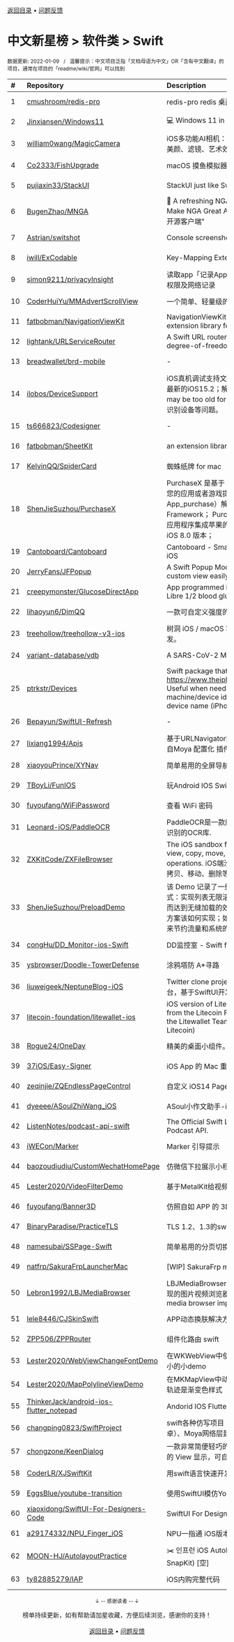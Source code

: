 <a href="https://gitee.com/GrowingGit/GitHub-Chinese-Top-Charts#github中文排行榜">返回目录</a> • <a href="/content/docs/feedback.md">问题反馈</a>

# 中文新星榜 > 软件类 > Swift
<sub>数据更新: 2022-01-09&nbsp;&nbsp;&nbsp;/&nbsp;&nbsp;&nbsp;温馨提示：中文项目泛指「文档母语为中文」OR「含有中文翻译」的项目，通常在项目的「readme/wiki/官网」可以找到</sub>

|#|Repository|Description|Stars|Updated|Created|
|:-|:-|:-|:-|:-|:-|
|1|[cmushroom/redis-pro](https://gitee.com/cmushroom/redis-pro)|redis-pro redis 桌面管理工具|409|2022-01-06|2021-01-19|
|2|[Jinxiansen/Windows11](https://gitee.com/Jinxiansen/Windows11)| 💻 Windows 11 in SwiftUI.|114|2021-10-13|2021-08-31|
|3|[william0wang/MagicCamera](https://gitee.com/william0wang/MagicCamera)|iOS多功能AI相机：人像卡通化、变老变年轻、美颜、滤镜、艺术效果等|93|2021-11-08|2021-10-29|
|4|[Co2333/FishUpgrade](https://gitee.com/Co2333/FishUpgrade)|macOS 摸鱼模拟器|85|2021-12-19|2021-12-16|
|5|[pujiaxin33/StackUI](https://gitee.com/pujiaxin33/StackUI)|StackUI just like SwiftUI|69|2021-12-28|2021-10-14|
|6|[BugenZhao/MNGA](https://gitee.com/BugenZhao/MNGA)|💬 A refreshing NGA Forum App in SwiftUI. Make NGA Great Again! aka "NGA 论坛 iOS 开源客户端"|62|2022-01-03|2021-06-27|
|7|[Astrian/switshot](https://gitee.com/Astrian/switshot)|Console screenshot transfer|53|2021-12-23|2021-09-10|
|8|[iwill/ExCodable](https://gitee.com/iwill/ExCodable)|Key-Mapping Extensions for Swift Codable|45|2021-12-09|2021-02-08|
|9|[simon9211/privacyInsight](https://gitee.com/simon9211/privacyInsight)|读取app「记录App活动」文件，展示app访问权限及网络记录|44|2021-10-28|2021-10-18|
|10|[CoderHuiYu/MMAdvertScrollView](https://gitee.com/CoderHuiYu/MMAdvertScrollView)|一个简单、轻量级的swift版公告轮播框架|42|2021-09-15|2021-01-26|
|11|[fatbobman/NavigationViewKit](https://gitee.com/fatbobman/NavigationViewKit)|NavigationViewKit is a NavigationView extension library for SwiftUI.|39|2021-12-16|2021-08-31|
|12|[lightank/URLServiceRouter](https://gitee.com/lightank/URLServiceRouter)|A Swift URL router implemented by a high-degree-of-freedom nodeTree and  RPC|35|2021-12-09|2021-01-19|
|13|[breadwallet/brd-mobile](https://gitee.com/breadwallet/brd-mobile)|-|33|2021-11-07|2021-06-28|
|14|[ilobos/DeviceSupport](https://gitee.com/ilobos/DeviceSupport)|iOS真机调试支持文件，支持iOS9-15，已支持最新的iOS15.2；解决【Your Xcode version may be too old for your iOS version.】、无法识别设备等问题。|33|2021-11-11|2021-02-01|
|15|[ts666823/Codesigner](https://gitee.com/ts666823/Codesigner)|-|30|2021-12-11|2021-10-29|
|16|[fatbobman/SheetKit](https://gitee.com/fatbobman/SheetKit)|an extension library for SwiftUI sheets. |28|2021-09-17|2021-09-16|
|17|[KelvinQQ/SpiderCard](https://gitee.com/KelvinQQ/SpiderCard)|蜘蛛纸牌 for mac|24|2021-08-23|2021-07-28|
|18|[ShenJieSuzhou/PurchaseX](https://gitee.com/ShenJieSuzhou/PurchaseX)|PurchaseX 是基于 Swift 语言开发，专门用于给您的应用或者游戏提供应用内购买（In-App_purchase）解决方案的轻量级 Framework；  PurchaseX 能让开发者轻松的为应用程序集成苹果的应用内购买，目前最低支持 iOS 8.0 版本；|24|2021-10-28|2021-07-20|
|19|[Cantoboard/Cantoboard](https://gitee.com/Cantoboard/Cantoboard)|Cantoboard - Smart Cantonese Keyboard on iOS |24|2022-01-07|2021-03-19|
|20|[JerryFans/JFPopup](https://gitee.com/JerryFans/JFPopup)|A Swift Popup Module help you popup your custom view easily|21|2021-10-22|2021-10-11|
|21|[creepymonster/GlucoseDirectApp](https://gitee.com/creepymonster/GlucoseDirectApp)|App programmed in Swift/SwiftUI for using Libre 1/2 blood glucose sensors.|21|2022-01-08|2021-07-18|
|22|[lihaoyun6/DimQQ](https://gitee.com/lihaoyun6/DimQQ)|一款可自定义强度的QQ for Mac亮度降低工具|18|2021-11-28|2021-11-23|
|23|[treehollow/treehollow-v3-ios](https://gitee.com/treehollow/treehollow-v3-ios)|树洞 iOS / macOS 客户端，使用 SwiftUI 开发。|15|2021-12-11|2021-01-13|
|24|[variant-database/vdb](https://gitee.com/variant-database/vdb)|A SARS-CoV-2 Mutation Pattern Query Tool|12|2021-12-10|2021-04-06|
|25|[ptrkstr/Devices](https://gitee.com/ptrkstr/Devices)|Swift package that contains all devices from https://www.theiphonewiki.com/wiki/Models. Useful when needing to parse machine/device identifier (i.e. iPhone10,1) to device name (iPhone 8).|11|2021-12-27|2021-10-12|
|26|[Bepayun/SwiftUI-Refresh](https://gitee.com/Bepayun/SwiftUI-Refresh)|-|11|2021-07-20|2021-07-16|
|27|[lixiang1994/Apis](https://gitee.com/lixiang1994/Apis)|基于URLNavigator抽象的URL路由组件 灵感来自Moya 配置化 插件化.|10|2021-12-21|2021-12-15|
|28|[xiaoyouPrince/XYNav](https://gitee.com/xiaoyouPrince/XYNav)|简单易用的全屏导航控制器 Swift 5.0|10|2022-01-04|2021-09-14|
|29|[TBoyLi/FunIOS](https://gitee.com/TBoyLi/FunIOS)|玩Android IOS Swift 版本|10|2021-09-08|2021-08-10|
|30|[fuyoufang/WiFiPassword](https://gitee.com/fuyoufang/WiFiPassword)|查看 WiFi 密码|10|2021-08-04|2021-07-31|
|31|[Leonard-iOS/PaddleOCR](https://gitee.com/Leonard-iOS/PaddleOCR)|PaddleOCR是一款应用于iOS设备上的通用文字识别的OCR库.|9|2021-10-25|2021-05-13|
|32|[ZXKitCode/ZXFileBrowser](https://gitee.com/ZXKitCode/ZXFileBrowser)|The iOS sandbox file browser, which has view, copy, move, delete files and other operations. iOS端沙盒文件浏览器，可以查看、拷贝、移动、删除等操作|9|2021-10-27|2021-05-11|
|33|[ShenJieSuzhou/PreloadDemo](https://gitee.com/ShenJieSuzhou/PreloadDemo)|该 Demo 记录了一些优雅处理网络数据的方式：实现列表无限滚动时，数据如何预加载，从而达到无缝加载的效果；滚动时 UI 卡顿的解决方案该如何实现；如何优化网络，利用数据缓存来节约流量和系统的内存。|9|2021-10-28|2021-03-23|
|34|[congHu/DD_Monitor-ios-Swift](https://gitee.com/congHu/DD_Monitor-ios-Swift)|DD监控室 - Swift for iOS, iPadOS, macOS|9|2021-10-13|2021-03-21|
|35|[ysbrowser/Doodle-TowerDefense](https://gitee.com/ysbrowser/Doodle-TowerDefense)|涂鸦塔防 A*寻路|8|2021-08-23|2021-08-20|
|36|[liuweigeek/NeptuneBlog-iOS](https://gitee.com/liuweigeek/NeptuneBlog-iOS)|Twitter clone project，模仿Twitter的社交平台，基于SwiftUI开发。|8|2021-12-12|2021-06-14|
|37|[litecoin-foundation/litewallet-ios](https://gitee.com/litecoin-foundation/litewallet-ios)|iOS version of Litewallet , official SPV Wallet from the Litecoin Foundation. Maintained by the Litewallet Team & Charlie Lee (Creator of Litecoin)|8|2021-10-11|2021-04-10|
|38|[Rogue24/OneDay](https://gitee.com/Rogue24/OneDay)|精美的桌面小组件。|7|2021-12-09|2021-07-08|
|39|[37iOS/Easy-Signer](https://gitee.com/37iOS/Easy-Signer)| iOS App 的 Mac 重签名工具|6|2022-01-05|2022-01-04|
|40|[zeqinjie/ZQEndlessPageControl](https://gitee.com/zeqinjie/ZQEndlessPageControl)|自定义 iOS14 PageControl 控件新功能|6|2021-10-21|2021-09-23|
|41|[dyeeee/ASoulZhiWang_iOS](https://gitee.com/dyeeee/ASoulZhiWang_iOS)|ASoul小作文助手-iOS|6|2021-07-14|2021-07-13|
|42|[ListenNotes/podcast-api-swift](https://gitee.com/ListenNotes/podcast-api-swift)|The Official Swift Library for the Listen Notes Podcast API.|6|2021-10-26|2021-05-13|
|43|[iWECon/Marker](https://gitee.com/iWECon/Marker)|Marker 引导提示|6|2021-11-18|2021-01-15|
|44|[baozoudiudiu/CustomWechatHomePage](https://gitee.com/baozoudiudiu/CustomWechatHomePage)|仿微信下拉展示小程序列表效果|5|2021-11-16|2021-11-16|
|45|[Lester2020/VideoFilterDemo](https://gitee.com/Lester2020/VideoFilterDemo)|基于MetalKit给视频添加滤镜的demo|5|2021-08-28|2021-08-28|
|46|[fuyoufang/Banner3D](https://gitee.com/fuyoufang/Banner3D)|仿照自如 APP 的 3D Banner|5|2021-08-13|2021-08-13|
|47|[BinaryParadise/PracticeTLS](https://gitee.com/BinaryParadise/PracticeTLS)|TLS 1.2、1.3的swift简单实现|5|2021-12-13|2021-08-05|
|48|[namesubai/SSPage-Swift](https://gitee.com/namesubai/SSPage-Swift)|简单易用的分页切换组件，类型twitter,微博主页|5|2021-09-24|2021-07-19|
|49|[natfrp/SakuraFrpLauncherMac](https://gitee.com/natfrp/SakuraFrpLauncherMac)|[WIP] SakuraFrp macOS 启动器|5|2021-10-28|2021-06-01|
|50|[Lebron1992/LBJMediaBrowser](https://gitee.com/Lebron1992/LBJMediaBrowser)|LBJMediaBrowser 是一个在 SwiftUI 框架下实现的图片视频浏览器。(LBJMediaBrowser is a media browser implemented with SwiftUI.)|4|2021-11-26|2021-09-13|
|51|[lele8446/CJSkinSwift](https://gitee.com/lele8446/CJSkinSwift)|APP动态换肤解决方案|4|2021-09-28|2021-09-08|
|52|[ZPP506/ZPPRouter](https://gitee.com/ZPP506/ZPPRouter)|组件化路由 swift|4|2021-11-19|2021-09-06|
|53|[Lester2020/WebViewChangeFontDemo](https://gitee.com/Lester2020/WebViewChangeFontDemo)|在WKWebView中使用原生代码控制字体显示大小的小demo|4|2021-09-06|2021-09-03|
|54|[Lester2020/MapPolylineViewDemo](https://gitee.com/Lester2020/MapPolylineViewDemo)|在MKMapView中动态显示轨迹回放，支持回放轨迹是渐变色样式|4|2021-09-01|2021-09-01|
|55|[ThinkerJack/android-ios-flutter_notepad](https://gitee.com/ThinkerJack/android-ios-flutter_notepad)|Andorid IOS Flutter编写的三个记事本APP|4|2021-11-04|2021-07-21|
|56|[changping0823/SwiftProject](https://gitee.com/changping0823/SwiftProject)|swift各种仿写项目（微博、微信swiftUI、玩安卓）、Moya网络层封装|3|2021-12-03|2021-11-15|
|57|[chongzone/KeenDialog](https://gitee.com/chongzone/KeenDialog)|一款非常简便轻巧的对话弹窗， 对话框可在任意的 View 显示，可自由定制化属性参数|3|2021-11-15|2021-11-02|
|58|[CoderLR/XJSwiftKit](https://gitee.com/CoderLR/XJSwiftKit)|用swift语言快速开发一款App|3|2021-11-09|2021-10-29|
|59|[EggsBlue/youtube-transition](https://gitee.com/EggsBlue/youtube-transition)|使用SwiftUI模仿Youtube的播放动画|3|2021-10-10|2021-10-10|
|60|[xiaoxidong/SwiftUI-For-Designers-Code](https://gitee.com/xiaoxidong/SwiftUI-For-Designers-Code)|SwiftUI For Designers 应用内全部示例代码。|3|2021-12-03|2021-10-08|
|61|[a29174332/NPU_Finger_iOS](https://gitee.com/a29174332/NPU_Finger_iOS)|NPU一指通 iOS版本|3|2021-09-25|2021-08-06|
|62|[MOON-HJ/AutolayoutPractice](https://gitee.com/MOON-HJ/AutolayoutPractice)|✂️ 인프런 iOS AutoLayout 강좌 실습(feat. SnapKit) [空]|3|2021-09-22|2021-07-31|
|63|[ty82885279/IAP](https://gitee.com/ty82885279/IAP)|iOS内购完整代码|3|2021-07-19|2021-07-19|

<div align="center">
    <p><sub>↓ -- 感谢读者 -- ↓</sub></p>
    榜单持续更新，如有帮助请加星收藏，方便后续浏览，感谢你的支持！
</div>

<br/>

<div align="center"><a href="https://gitee.com/GrowingGit/GitHub-Chinese-Top-Charts#github中文排行榜">返回目录</a> • <a href="/content/docs/feedback.md">问题反馈</a></div>
